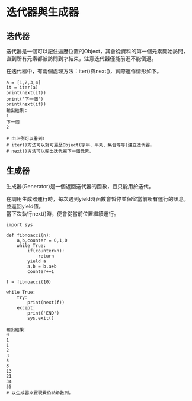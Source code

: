 # 迭代器與生成器

## 迭代器

迭代器是一個可以記住遍歷位置的Object，其會從資料的第一個元素開始訪問，直到所有元素都被訪問到才結束，注意迭代器僅能前進不能倒退。  
  
在迭代器中，有兩個處理方法：iter\(\)與next\(\)，實際運作情形如下。

```text
a = [1,2,3,4]
it = iter(a)
print(next(it))
print('下一個')
print(next(it))
輸出結果：
1
下一個
2

# 由上例可以看到:
# iter()方法可以對可遍歷Object(字串、串列、集合等等)建立迭代器。
# next()方法可以輸出迭代器下一個元素。
```

## 生成器

生成器\(Generator\)是一個返回迭代器的函數，且只能用於迭代。  
  
在調用生成器運行時，每次遇到yield時函數會暫停並保留當前所有運行的訊息，並返回yield值。  
當下次執行next\(\)時，便會從當前位置繼續運行。

```text
import sys

def fibnoacci(n):
    a,b,counter = 0,1,0
    while True:
        if(counter>n):
            return
        yield a
        a,b = b,a+b
        counter+=1

f = fibnoacci(10)

while True:
    try:
        print(next(f))
    except:
        print('END')
        sys.exit()

輸出結果:
0
1
1
2
3
5
8
13
21
34
55
# 以生成器來實現費伯納希數列。
```

